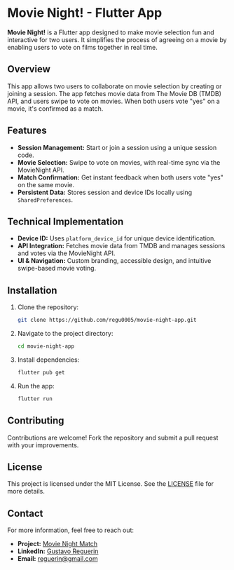 # Movie Night! - Flutter App

**Movie Night!** is a Flutter app designed to make movie selection fun and interactive for two users. It simplifies the process of agreeing on a movie by enabling users to vote on films together in real time.

## Overview

This app allows two users to collaborate on movie selection by creating or joining a session. The app fetches movie data from The Movie DB (TMDB) API, and users swipe to vote on movies. When both users vote "yes" on a movie, it's confirmed as a match.

## Features

- **Session Management:** Start or join a session using a unique session code.
- **Movie Selection:** Swipe to vote on movies, with real-time sync via the MovieNight API.
- **Match Confirmation:** Get instant feedback when both users vote "yes" on the same movie.
- **Persistent Data:** Stores session and device IDs locally using `SharedPreferences`.

## Technical Implementation

- **Device ID:** Uses `platform_device_id` for unique device identification.
- **API Integration:** Fetches movie data from TMDB and manages sessions and votes via the MovieNight API.
- **UI & Navigation:** Custom branding, accessible design, and intuitive swipe-based movie voting.

## Installation

1. Clone the repository:
    ```bash
    git clone https://github.com/regu0005/movie-night-app.git
    ```
2. Navigate to the project directory:
    ```bash
    cd movie-night-app
    ```
3. Install dependencies:
    ```bash
    flutter pub get
    ```
4. Run the app:
    ```bash
    flutter run
    ```

## Contributing

Contributions are welcome! Fork the repository and submit a pull request with your improvements.

## License

This project is licensed under the MIT License. See the [LICENSE](LICENSE) file for more details.

## Contact

For more information, feel free to reach out:

- **Project:** [Movie Night Match](https://portfolio.tusmodelos.com/greguerin/projects/31/movie-night-match)
- **LinkedIn:** [Gustavo Reguerin](https://www.linkedin.com/in/gustavo-reguerin)
- **Email:** [reguerin@gmail.com](mailto:reguerin@gmail.com)
